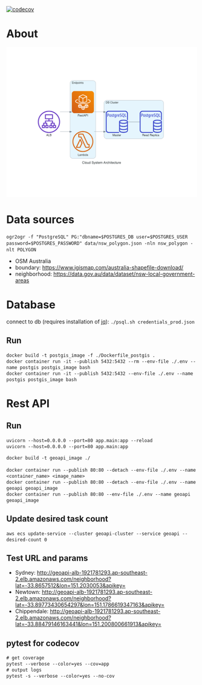 [![codecov](https://codecov.io/gh/from81/FastAPI-Based-RestAPI/branch/main/graph/badge.svg?token=TVHQ32ZJ3E)](https://codecov.io/gh/from81/FastAPI-Based-RestAPI)

# About
![](misc/diagram.png)

# Data sources
`ogr2ogr -f "PostgreSQL" PG:"dbname=$POSTGRES_DB user=$POSTGRES_USER password=$POSTGRES_PASSWORD" data/nsw_polygon.json -nln nsw_polygon -nlt POLYGON`

- OSM Australia
- boundary: https://www.igismap.com/australia-shapefile-download/
- neighborhood: https://data.gov.au/data/dataset/nsw-local-government-areas

# Database
connect to db (requires installation of [jq](https://stedolan.github.io/jq/)):
`./psql.sh credentials_prod.json`
## Run
```
docker build -t postgis_image -f ./Dockerfile_postgis .
docker container run -it --publish 5432:5432 --rm --env-file ./.env --name postgis postgis_image bash
docker container run -it --publish 5432:5432 --env-file ./.env --name postgis postgis_image bash
```

# Rest API

## Run
```
uvicorn --host=0.0.0.0 --port=80 app.main:app --reload
uvicorn --host=0.0.0.0 --port=80 app.main:app
```

```
docker build -t geoapi_image ./

docker container run --publish 80:80 --detach --env-file ./.env --name <container_name> <image_name>
docker container run --publish 80:80 --detach --env-file ./.env --name geoapi geoapi_image
docker container run --publish 80:80 --env-file ./.env --name geoapi geoapi_image
```

## Update desired task count
```
aws ecs update-service --cluster geoapi-cluster --service geoapi --desired-count 0
```

## Test URL and params
- Sydney: http://geoapi-alb-1921781293.ap-southeast-2.elb.amazonaws.com/neighborhood?lat=-33.8657512&lon=151.2030053&apikey=
- Newtown: http://geoapi-alb-1921781293.ap-southeast-2.elb.amazonaws.com/neighborhood?lat=-33.89773430654297&lon=151.1786619347163&apikey=
- Chippendale: http://geoapi-alb-1921781293.ap-southeast-2.elb.amazonaws.com/neighborhood?lat=-33.88479146163441&lon=151.200800661913&apikey=

## pytest for codecov

```
# get coverage
pytest --verbose --color=yes --cov=app 
# output logs
pytest -s --verbose --color=yes --no-cov  
```